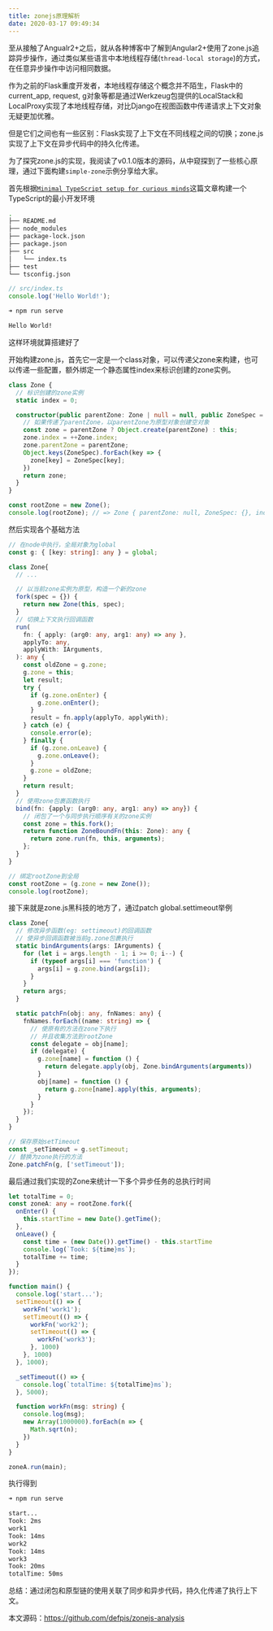 ```yaml
---
title: zonejs原理解析
date: 2020-03-17 09:49:34
---
```


至从接触了Angualr2+之后，就从各种博客中了解到Angular2+使用了zone.js追踪异步操作，通过类似某些语言中本地线程存储(`thread-local storage`)的方式，在任意异步操作中访问相同数据。

作为之前的Flask重度开发者，本地线程存储这个概念并不陌生，Flask中的current_app, request, g对象等都是通过Werkzeug包提供的LocalStack和LocalProxy实现了本地线程存储，对比Django在视图函数中传递请求上下文对象无疑更加优雅。

但是它们之间也有一些区别：Flask实现了上下文在不同线程之间的切换；zone.js实现了上下文在异步代码中的持久化传递。

<!-- more -->
为了探究zone.js的实现，我阅读了v0.1.0版本的源码，从中窥探到了一些核心原理，通过下面构建`simple-zone`示例分享给大家。

首先根据[`Minimal TypeScript setup for curious minds`](https://bobaekang.com/blog/minimal-typescript-project-setup-for-curious-minds/)这篇文章构建一个TypeScript的最小开发环境

```bash
.
├── README.md
├── node_modules
├── package-lock.json
├── package.json
├── src
│   └── index.ts
├── test
└── tsconfig.json
```

```typescript
// src/index.ts
console.log('Hello World!');
```

```bash
➜ npm run serve

Hello World!
```

这样环境就算搭建好了

开始构建zone.js，首先它一定是一个class对象，可以传递父zone来构建，也可以传递一些配置，额外绑定一个静态属性index来标识创建的zone实例。

```typescript
class Zone {
  // 标识创建的zone实例
  static index = 0;

  constructor(public parentZone: Zone | null = null, public ZoneSpec = {}) {
    // 如果传递了parentZone，以parentZone为原型对象创建空对象
    const zone = parentZone ? Object.create(parentZone) : this;
    zone.index = ++Zone.index;
    zone.parentZone = parentZone;
    Object.keys(ZoneSpec).forEach(key => {
      zone[key] = ZoneSpec[key];
    })
    return zone;
  }
}

const rootZone = new Zone();
console.log(rootZone); // => Zone { parentZone: null, ZoneSpec: {}, index: 1 }
```

然后实现各个基础方法

```typescript
// 在node中执行，全局对象为global
const g: { [key: string]: any } = global;

class Zone{
  // ...

  // 以当前zone实例为原型，构造一个新的zone
  fork(spec = {}) {
    return new Zone(this, spec);
  }
  // 切换上下文执行回调函数
  run(
    fn: { apply: (arg0: any, arg1: any) => any },
    applyTo: any,
    applyWith: IArguments,
  ): any {
    const oldZone = g.zone;
    g.zone = this;
    let result;
    try {
      if (g.zone.onEnter) {
        g.zone.onEnter();
      }
      result = fn.apply(applyTo, applyWith);
    } catch (e) {
      console.error(e);
    } finally {
      if (g.zone.onLeave) {
        g.zone.onLeave();
      }
      g.zone = oldZone;
    }
    return result;
  }
  // 使用zone包裹函数执行
  bind(fn: {apply: (arg0: any, arg1: any) => any}) {
    // 闭包了一个与同步执行顺序有关的zone实例
    const zone = this.fork();
    return function ZoneBoundFn(this: Zone): any {
      return zone.run(fn, this, arguments);
    };
  }
}

// 绑定rootZone到全局
const rootZone = (g.zone = new Zone());
console.log(rootZone);
```

接下来就是zone.js黑科技的地方了，通过patch global.settimeout举例

```typescript
class Zone{
  // 修改异步函数(eg: settimeout)的回调函数
  // 使异步回调函数被当前g.zone包裹执行
  static bindArguments(args: IArguments) {
    for (let i = args.length - 1; i >= 0; i--) {
      if (typeof args[i] === 'function') {
        args[i] = g.zone.bind(args[i]);
      }
    }
    return args;
  }

  static patchFn(obj: any, fnNames: any) {
    fnNames.forEach((name: string) => {
      // 使原有的方法在zone下执行
      // 并且收集方法到rootZone
      const delegate = obj[name];
      if (delegate) {
        g.zone[name] = function () {
          return delegate.apply(obj, Zone.bindArguments(arguments))
        }
        obj[name] = function () {
          return g.zone[name].apply(this, arguments);
        }
      }
    });
  }
}

// 保存原始setTimeout
const _setTimeout = g.setTimeout;
// 替换为zone执行的方法
Zone.patchFn(g, ['setTimeout']);
```

最后通过我们实现的Zone来统计一下多个异步任务的总执行时间

```typescript
let totalTime = 0;
const zoneA: any = rootZone.fork({
  onEnter() {
    this.startTime = new Date().getTime();
  },
  onLeave() {
    const time = (new Date()).getTime() - this.startTime
    console.log(`Took: ${time}ms`);
    totalTime += time;
  }
});

function main() {
  console.log('start...');
  setTimeout(() => {
    workFn('work1');
    setTimeout(() => {
      workFn('work2');
      setTimeout(() => {
        workFn('work3');
      }, 1000)
    }, 1000)
  }, 1000);

  _setTimeout(() => {
    console.log(`totalTime: ${totalTime}ms`);
  }, 5000);

  function workFn(msg: string) {
    console.log(msg);
    new Array(1000000).forEach(n => {
      Math.sqrt(n);
    })
  }
}

zoneA.run(main);
```

执行得到

```bash
➜ npm run serve

start...
Took: 2ms
work1
Took: 14ms
work2
Took: 14ms
work3
Took: 20ms
totalTime: 50ms
```

总结：通过闭包和原型链的使用关联了同步和异步代码，持久化传递了执行上下文。

本文源码：https://github.com/defpis/zonejs-analysis

